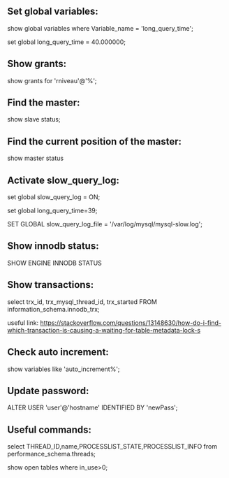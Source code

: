 Set global variables:
---------------------

show global variables where Variable_name = 'long_query_time';

set global long_query_time = 40.000000;

Show grants:
------------

show grants for 'rniveau'@'%';


Find the master:
----------------

show slave status;

Find the current position of the master:
----------------------------------------

show master status

Activate slow_query_log:
------------------------

set global slow_query_log = ON;

set global long_query_time=39;

SET GLOBAL slow_query_log_file = '/var/log/mysql/mysql-slow.log';

Show innodb status:
-------------------

SHOW ENGINE INNODB STATUS

Show transactions:
------------------
select trx_id, trx_mysql_thread_id, trx_started FROM information_schema.innodb_trx;

useful link: https://stackoverflow.com/questions/13148630/how-do-i-find-which-transaction-is-causing-a-waiting-for-table-metadata-lock-s

Check auto increment:
---------------------

show variables like 'auto_increment%';

Update password:
----------------

ALTER USER 'user'@'hostname' IDENTIFIED BY 'newPass';

Useful commands:
----------------

select THREAD_ID,name,PROCESSLIST_STATE,PROCESSLIST_INFO from performance_schema.threads;

show open tables where in_use>0;
